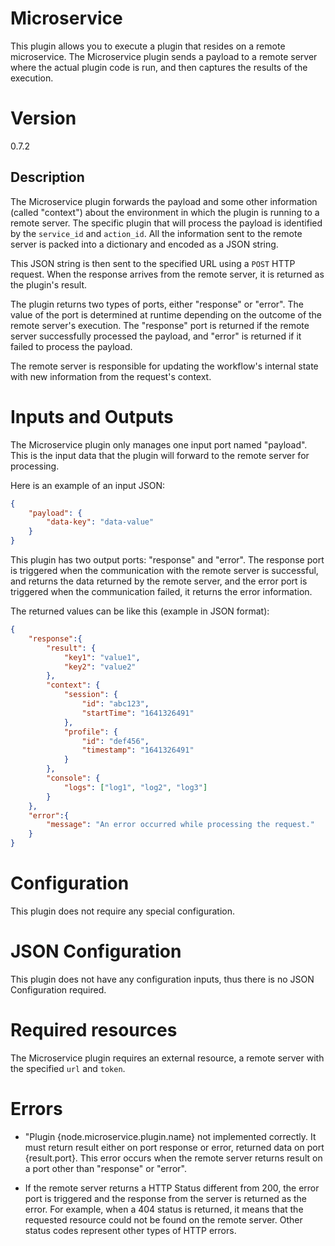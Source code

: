 # Microservice

This plugin allows you to execute a plugin that resides on a remote microservice. The Microservice plugin sends a payload to a remote server where the actual plugin code is run, and then captures the results of the execution.

# Version

0.7.2

## Description

The Microservice plugin forwards the payload and some other information (called "context") about the environment in which the plugin is running to a remote server. The specific plugin that will process the payload is identified by the `service_id` and `action_id`. All the information sent to the remote server is packed into a dictionary and encoded as a JSON string. 

This JSON string is then sent to the specified URL using a `POST` HTTP request. When the response arrives from the remote server, it is returned as the plugin's result.

The plugin returns two types of ports, either "response" or "error". The value of the port is determined at runtime depending on the outcome of the remote server's execution. The "response" port is returned if the remote server successfully processed the payload, and "error" is returned if it failed to process the payload.

The remote server is responsible for updating the workflow's internal state with new information from the request's context. 

# Inputs and Outputs

The Microservice plugin only manages one input port named "payload". This is the input data that the plugin will forward to the remote server for processing. 

Here is an example of an input JSON:

```json
{
    "payload": {
        "data-key": "data-value"
    }
}
```

This plugin has two output ports: "response" and "error". The response port is triggered when the communication with the remote server is successful, and returns the data returned by the remote server, and the error port is triggered when the communication failed, it returns the error information. 

The returned values can be like this (example in JSON format):

```json
{
    "response":{
        "result": {
            "key1": "value1",
            "key2": "value2"
        },
        "context": {
            "session": {
                "id": "abc123",
                "startTime": "1641326491"
            },
            "profile": {
                "id": "def456",
                "timestamp": "1641326491"
            }
        },
        "console": {
            "logs": ["log1", "log2", "log3"]
        }
    },
    "error":{
        "message": "An error occurred while processing the request."
    }
}
```


# Configuration

This plugin does not require any special configuration. 

# JSON Configuration

This plugin does not have any configuration inputs, thus there is no JSON Configuration required. 

# Required resources

The Microservice plugin requires an external resource, a remote server with the specified `url` and `token`. 


# Errors

- "Plugin {node.microservice.plugin.name} not implemented correctly. It must return result either on port response or error, returned data on port {result.port}. This error occurs when the remote server returns result on a port other than "response" or "error". 

- If the remote server returns a HTTP Status different from 200, the error port is triggered and the response from the server is returned as the error. For example, when a 404 status is returned, it means that the requested resource could not be found on the remote server. Other status codes represent other types of HTTP errors.
